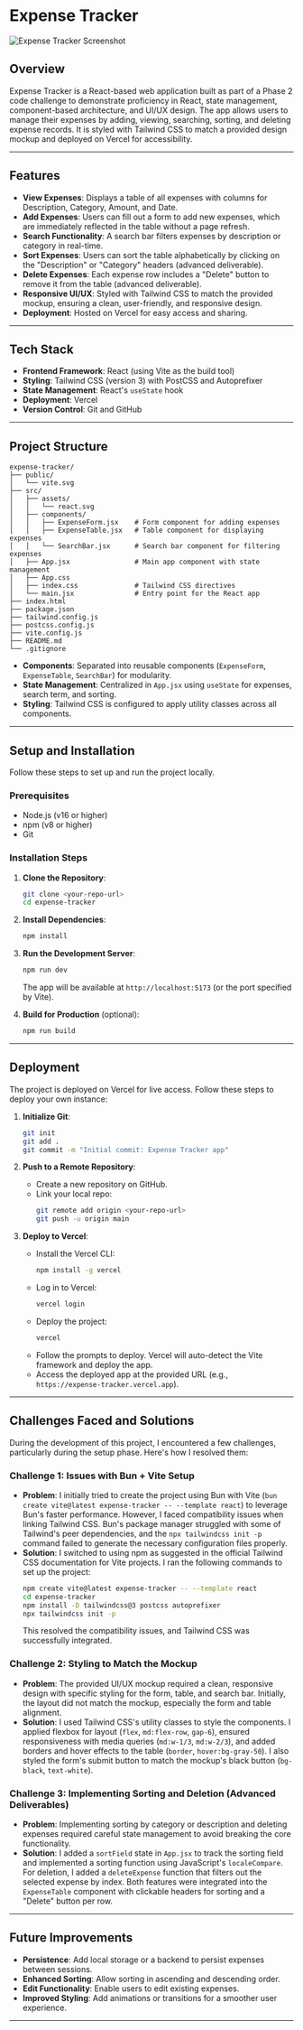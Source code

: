 # Expense Tracker

![Expense Tracker Screenshot](image.png)

## Overview

Expense Tracker is a React-based web application built as part of a Phase 2 code challenge to demonstrate proficiency in React, state management, component-based architecture, and UI/UX design. The app allows users to manage their expenses by adding, viewing, searching, sorting, and deleting expense records. It is styled with Tailwind CSS to match a provided design mockup and deployed on Vercel for accessibility.

---

## Features

- **View Expenses**: Displays a table of all expenses with columns for Description, Category, Amount, and Date.
- **Add Expenses**: Users can fill out a form to add new expenses, which are immediately reflected in the table without a page refresh.
- **Search Functionality**: A search bar filters expenses by description or category in real-time.
- **Sort Expenses**: Users can sort the table alphabetically by clicking on the "Description" or "Category" headers (advanced deliverable).
- **Delete Expenses**: Each expense row includes a "Delete" button to remove it from the table (advanced deliverable).
- **Responsive UI/UX**: Styled with Tailwind CSS to match the provided mockup, ensuring a clean, user-friendly, and responsive design.
- **Deployment**: Hosted on Vercel for easy access and sharing.

---

## Tech Stack

- **Frontend Framework**: React (using Vite as the build tool)
- **Styling**: Tailwind CSS (version 3) with PostCSS and Autoprefixer
- **State Management**: React's `useState` hook
- **Deployment**: Vercel
- **Version Control**: Git and GitHub

---

## Project Structure

```
expense-tracker/
├── public/
│   └── vite.svg
├── src/
│   ├── assets/
│   │   └── react.svg
│   ├── components/
│   │   ├── ExpenseForm.jsx    # Form component for adding expenses
│   │   ├── ExpenseTable.jsx   # Table component for displaying expenses
│   │   └── SearchBar.jsx      # Search bar component for filtering expenses
│   ├── App.jsx                # Main app component with state management
│   ├── App.css
│   ├── index.css              # Tailwind CSS directives
│   └── main.jsx               # Entry point for the React app
├── index.html
├── package.json
├── tailwind.config.js
├── postcss.config.js
├── vite.config.js
├── README.md
└── .gitignore
```

- **Components**: Separated into reusable components (`ExpenseForm`, `ExpenseTable`, `SearchBar`) for modularity.
- **State Management**: Centralized in `App.jsx` using `useState` for expenses, search term, and sorting.
- **Styling**: Tailwind CSS is configured to apply utility classes across all components.

---

## Setup and Installation

Follow these steps to set up and run the project locally.

### Prerequisites

- Node.js (v16 or higher)
- npm (v8 or higher)
- Git

### Installation Steps

1. **Clone the Repository**:
   ```bash
   git clone <your-repo-url>
   cd expense-tracker
   ```

2. **Install Dependencies**:
   ```bash
   npm install
   ```

3. **Run the Development Server**:
   ```bash
   npm run dev
   ```
   The app will be available at `http://localhost:5173` (or the port specified by Vite).

4. **Build for Production** (optional):
   ```bash
   npm run build
   ```

---

## Deployment

The project is deployed on Vercel for live access. Follow these steps to deploy your own instance:

1. **Initialize Git**:
   ```bash
   git init
   git add .
   git commit -m "Initial commit: Expense Tracker app"
   ```

2. **Push to a Remote Repository**:
   - Create a new repository on GitHub.
   - Link your local repo:
     ```bash
     git remote add origin <your-repo-url>
     git push -u origin main
     ```

3. **Deploy to Vercel**:
   - Install the Vercel CLI:
     ```bash
     npm install -g vercel
     ```
   - Log in to Vercel:
     ```bash
     vercel login
     ```
   - Deploy the project:
     ```bash
     vercel
     ```
   - Follow the prompts to deploy. Vercel will auto-detect the Vite framework and deploy the app.
   - Access the deployed app at the provided URL (e.g., `https://expense-tracker.vercel.app`).

---

## Challenges Faced and Solutions

During the development of this project, I encountered a few challenges, particularly during the setup phase. Here's how I resolved them:

### Challenge 1: Issues with Bun + Vite Setup
- **Problem**: I initially tried to create the project using Bun with Vite (`bun create vite@latest expense-tracker -- --template react`) to leverage Bun's faster performance. However, I faced compatibility issues when linking Tailwind CSS. Bun's package manager struggled with some of Tailwind's peer dependencies, and the `npx tailwindcss init -p` command failed to generate the necessary configuration files properly.
- **Solution**: I switched to using npm as suggested in the official Tailwind CSS documentation for Vite projects. I ran the following commands to set up the project:
  ```bash
  npm create vite@latest expense-tracker -- --template react
  cd expense-tracker
  npm install -D tailwindcss@3 postcss autoprefixer
  npx tailwindcss init -p
  ```
  This resolved the compatibility issues, and Tailwind CSS was successfully integrated.

### Challenge 2: Styling to Match the Mockup
- **Problem**: The provided UI/UX mockup required a clean, responsive design with specific styling for the form, table, and search bar. Initially, the layout did not match the mockup, especially the form and table alignment.
- **Solution**: I used Tailwind CSS's utility classes to style the components. I applied flexbox for layout (`flex`, `md:flex-row`, `gap-6`), ensured responsiveness with media queries (`md:w-1/3`, `md:w-2/3`), and added borders and hover effects to the table (`border`, `hover:bg-gray-50`). I also styled the form's submit button to match the mockup's black button (`bg-black`, `text-white`).

### Challenge 3: Implementing Sorting and Deletion (Advanced Deliverables)
- **Problem**: Implementing sorting by category or description and deleting expenses required careful state management to avoid breaking the core functionality.
- **Solution**: I added a `sortField` state in `App.jsx` to track the sorting field and implemented a sorting function using JavaScript's `localeCompare`. For deletion, I added a `deleteExpense` function that filters out the selected expense by index. Both features were integrated into the `ExpenseTable` component with clickable headers for sorting and a "Delete" button per row.

---

## Future Improvements

- **Persistence**: Add local storage or a backend to persist expenses between sessions.
- **Enhanced Sorting**: Allow sorting in ascending and descending order.
- **Edit Functionality**: Enable users to edit existing expenses.
- **Improved Styling**: Add animations or transitions for a smoother user experience.

---
